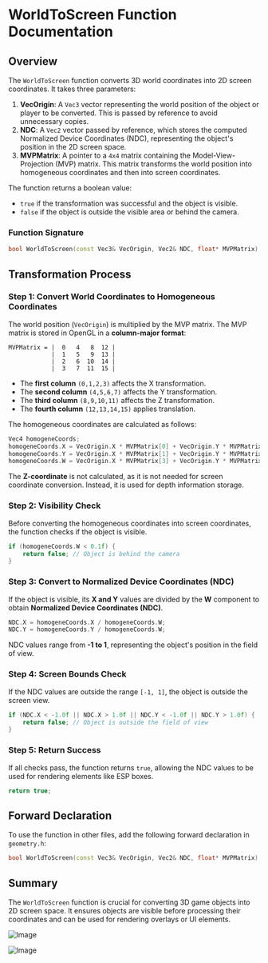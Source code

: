 # WorldToScreen Function Documentation

## Overview
The `WorldToScreen` function converts 3D world coordinates into 2D screen coordinates. It takes three parameters:

1. **VecOrigin**: A `Vec3` vector representing the world position of the object or player to be converted. This is passed by reference to avoid unnecessary copies.
2. **NDC**: A `Vec2` vector passed by reference, which stores the computed Normalized Device Coordinates (NDC), representing the object's position in the 2D screen space.
3. **MVPMatrix**: A pointer to a `4x4` matrix containing the Model-View-Projection (MVP) matrix. This matrix transforms the world position into homogeneous coordinates and then into screen coordinates.

The function returns a boolean value:
- `true` if the transformation was successful and the object is visible.
- `false` if the object is outside the visible area or behind the camera.

### Function Signature
```cpp
bool WorldToScreen(const Vec3& VecOrigin, Vec2& NDC, float* MVPMatrix);
```

## Transformation Process

### Step 1: Convert World Coordinates to Homogeneous Coordinates
The world position (`VecOrigin`) is multiplied by the MVP matrix. The MVP matrix is stored in OpenGL in a **column-major format**:

```
MVPMatrix = |  0   4   8  12 |
            |  1   5   9  13 |
            |  2   6  10  14 |
            |  3   7  11  15 |
```

- The **first column** `(0,1,2,3)` affects the X transformation.
- The **second column** `(4,5,6,7)` affects the Y transformation.
- The **third column** `(8,9,10,11)` affects the Z transformation.
- The **fourth column** `(12,13,14,15)` applies translation.

The homogeneous coordinates are calculated as follows:

```cpp
Vec4 homogeneCoords;
homogeneCoords.X = VecOrigin.X * MVPMatrix[0] + VecOrigin.Y * MVPMatrix[4] + VecOrigin.Z * MVPMatrix[8] + MVPMatrix[12];
homogeneCoords.Y = VecOrigin.X * MVPMatrix[1] + VecOrigin.Y * MVPMatrix[5] + VecOrigin.Z * MVPMatrix[9] + MVPMatrix[13];
homogeneCoords.W = VecOrigin.X * MVPMatrix[3] + VecOrigin.Y * MVPMatrix[7] + VecOrigin.Z * MVPMatrix[11] + MVPMatrix[15];
```

The **Z-coordinate** is not calculated, as it is not needed for screen coordinate conversion. Instead, it is used for depth information storage.

### Step 2: Visibility Check
Before converting the homogeneous coordinates into screen coordinates, the function checks if the object is visible.

```cpp
if (homogeneCoords.W < 0.1f) {
    return false; // Object is behind the camera
}
```

### Step 3: Convert to Normalized Device Coordinates (NDC)
If the object is visible, its **X and Y** values are divided by the **W** component to obtain **Normalized Device Coordinates (NDC)**.

```cpp
NDC.X = homogeneCoords.X / homogeneCoords.W;
NDC.Y = homogeneCoords.Y / homogeneCoords.W;
```

NDC values range from **-1 to 1**, representing the object's position in the field of view.

### Step 4: Screen Bounds Check
If the NDC values are outside the range `[-1, 1]`, the object is outside the screen view.

```cpp
if (NDC.X < -1.0f || NDC.X > 1.0f || NDC.Y < -1.0f || NDC.Y > 1.0f) {
    return false; // Object is outside the field of view
}
```

### Step 5: Return Success
If all checks pass, the function returns `true`, allowing the NDC values to be used for rendering elements like ESP boxes.

```cpp
return true;
```

## Forward Declaration
To use the function in other files, add the following forward declaration in `geometry.h`:

```cpp
bool WorldToScreen(const Vec3& VecOrigin, Vec2& NDC, float* MVPMatrix);
```

## Summary
The `WorldToScreen` function is crucial for converting 3D game objects into 2D screen space. It ensures objects are visible before processing their coordinates and can be used for rendering overlays or UI elements.



![Image](https://github.com/user-attachments/assets/e222ca09-cf74-4f78-b264-2ebffe465415)

![Image](https://github.com/user-attachments/assets/d873aa18-f8a3-4b58-bdfb-1ae7ce703dd6)
